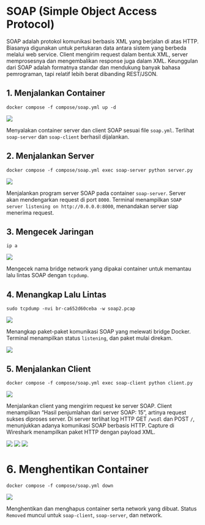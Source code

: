 # SOAP (Simple Object Access Protocol)

SOAP adalah protokol komunikasi berbasis XML yang berjalan di atas HTTP. Biasanya digunakan untuk pertukaran data antara sistem yang berbeda melalui web service. Client mengirim request dalam bentuk XML, server memprosesnya dan mengembalikan response juga dalam XML. Keunggulan dari SOAP adalah formatnya standar dan mendukung banyak bahasa pemrograman, tapi relatif lebih berat dibanding REST/JSON.

## 1. Menjalankan Container

```
docker compose -f compose/soap.yml up -d
```

<img src="https://imgur.com/PpYpMJb.png">

Menyalakan container server dan client SOAP sesuai file `soap.yml`. Terlihat `soap-server` dan `soap-client` berhasil dijalankan.

## 2. Menjalankan Server

```
docker compose -f compose/soap.yml exec soap-server python server.py
```

<img src="https://imgur.com/c0EBwo3.png">

Menjalankan program server SOAP pada container `soap-server`. Server akan mendengarkan request di port `8000`. Terminal menampilkan `SOAP server listening on http://0.0.0.0:8000`, menandakan server siap menerima request.

## 3. Mengecek Jaringan

```
ip a
```

<img src="https://imgur.com/uDO5lRO.png">

Mengecek nama bridge network yang dipakai container untuk memantau lalu lintas SOAP dengan `tcpdump`.

## 4. Menangkap Lalu Lintas

```
sudo tcpdump -nvi br-ca652d60ceba -w soap2.pcap
```

<img src="https://imgur.com/ncsL1qi.png">

Menangkap paket-paket komunikasi SOAP yang melewati bridge Docker. Terminal menampilkan status `listening`, dan paket mulai direkam.

<img src="https://imgur.com/A88PdlE.png">

## 5. Menjalankan Client

```
docker compose -f compose/soap.yml exec soap-client python client.py
```
<img src="https://imgur.com/JMyK0nF.png">

Menjalankan client yang mengirim request ke server SOAP. Client menampilkan “Hasil penjumlahan dari server SOAP: 15”, artinya request sukses diproses server. Di server terlihat log HTTP GET `/wsdl` dan POST `/`, menunjukkan adanya komunikasi SOAP berbasis HTTP. Capture di Wireshark menampilkan paket HTTP dengan payload XML.

<img src="https://imgur.com/iYHYS7w.png">

<img src="https://imgur.com/Va3MyCB.png">

<img src="https://imgur.com/k79JFCI.png">

# 6. Menghentikan Container

```
docker compose -f compose/soap.yml down
```
<img src="https://imgur.com/fE4m7E6.png">

Menghentikan dan menghapus container serta network yang dibuat. Status `Removed` muncul untuk `soap-client`, `soap-server`, dan network.
